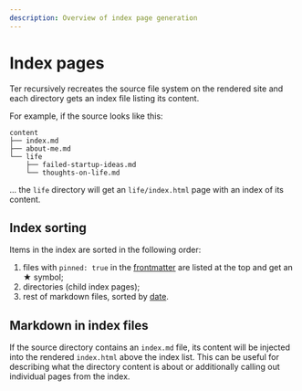 ```yaml
---
description: Overview of index page generation
---
```


# Index pages

Ter recursively recreates the source file system on the rendered site and each
directory gets an index file listing its content.

For example, if the source looks like this:

```
content
├── index.md
├── about-me.md
└── life
    ├── failed-startup-ideas.md
    └── thoughts-on-life.md
```

... the `life` directory will get an `life/index.html` page with an index of its
content.

## Index sorting

Items in the index are sorted in the following order:

1. files with `pinned: true` in the [frontmatter](./frontmatter.md) are listed
   at the top and get an ★ symbol;
2. directories (child index pages);
3. rest of markdown files, sorted by [date](./content-dates.md).

## Markdown in index files

If the source directory contains an `index.md` file, its content will be
injected into the rendered `index.html` above the index list. This can be useful
for describing what the directory content is about or additionally calling out
individual pages from the index.

